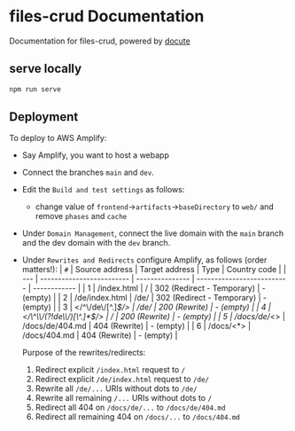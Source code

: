 # files-crud Documentation

Documentation for files-crud, powered by [docute](https://docute.egoist.dev/)

## serve locally
```bash
npm run serve
```

## Deployment
To deploy to AWS Amplify:
* Say Amplify, you want to host a webapp
* Connect the branches `main` and `dev`.
* Edit the `Build and test settings` as follows:
  * change value of `frontend`->`artifacts`->`baseDirectory` to `web/` and remove `phases` and `cache`
* Under `Domain Management`, connect the live domain with the `main` branch and the dev domain with the `dev` branch.
* Under `Rewrites and Redirects` configure Amplify, as follows (order matters!):
  | `#` |    Source address         | Target address  | Type                       | Country code |
  | --- | ------------------------- | --------------- | -------------------------- | ------------ |
  |  1  | /index.html	              | /	              | 302 (Redirect - Temporary) | - (empty)    |
  |  2  | /de/index.html	          | /de/	          | 302 (Redirect - Temporary) | - (empty)    |
  |  3  | </\^\\/de\\/[\^.]*$/>     | /de/            | 200 (Rewrite)	             | - (empty)    |
  |  4  | </\^\\/(?!de\\/)[\^.]*$/> | /               | 200 (Rewrite)	             | - (empty)    |
  |  5  | /docs/de/<*>	            | /docs/de/404.md | 404 (Rewrite)              | - (empty)    |
  |  6  | /docs/<*>	                | /docs/404.md    | 404 (Rewrite)              | - (empty)    |

  Purpose of the rewrites/redirects:
  1. Redirect explicit `/index.html` request to `/`
  2. Redirect explicit `/de/index.html` request to `/de/`
  3. Rewrite all `/de/...` URIs without dots to `/de/`
  4. Rewrite all remaining `/...` URIs without dots to `/`
  5. Redirect all 404 on `/docs/de/...` to `/docs/de/404.md`
  6. Redirect all remaining 404 on `/docs/...` to `/docs/404.md`

